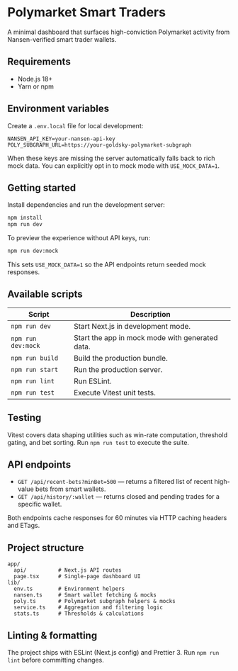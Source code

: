 # Polymarket Smart Traders

A minimal dashboard that surfaces high-conviction Polymarket activity from Nansen-verified smart trader wallets.

## Requirements

- Node.js 18+
- Yarn or npm

## Environment variables

Create a `.env.local` file for local development:

```
NANSEN_API_KEY=your-nansen-api-key
POLY_SUBGRAPH_URL=https://your-goldsky-polymarket-subgraph
```

When these keys are missing the server automatically falls back to rich mock data. You can explicitly opt in to mock mode with `USE_MOCK_DATA=1`.

## Getting started

Install dependencies and run the development server:

```bash
npm install
npm run dev
```

To preview the experience without API keys, run:

```bash
npm run dev:mock
```

This sets `USE_MOCK_DATA=1` so the API endpoints return seeded mock responses.

## Available scripts

| Script | Description |
| --- | --- |
| `npm run dev` | Start Next.js in development mode. |
| `npm run dev:mock` | Start the app in mock mode with generated data. |
| `npm run build` | Build the production bundle. |
| `npm run start` | Run the production server. |
| `npm run lint` | Run ESLint. |
| `npm run test` | Execute Vitest unit tests. |

## Testing

Vitest covers data shaping utilities such as win-rate computation, threshold gating, and bet sorting. Run `npm run test` to execute the suite.

## API endpoints

- `GET /api/recent-bets?minBet=500` — returns a filtered list of recent high-value bets from smart wallets.
- `GET /api/history/:wallet` — returns closed and pending trades for a specific wallet.

Both endpoints cache responses for 60 minutes via HTTP caching headers and ETags.

## Project structure

```
app/
  api/          # Next.js API routes
  page.tsx      # Single-page dashboard UI
lib/
  env.ts        # Environment helpers
  nansen.ts     # Smart wallet fetching & mocks
  poly.ts       # Polymarket subgraph helpers & mocks
  service.ts    # Aggregation and filtering logic
  stats.ts      # Thresholds & calculations
```

## Linting & formatting

The project ships with ESLint (Next.js config) and Prettier 3. Run `npm run lint` before committing changes.

